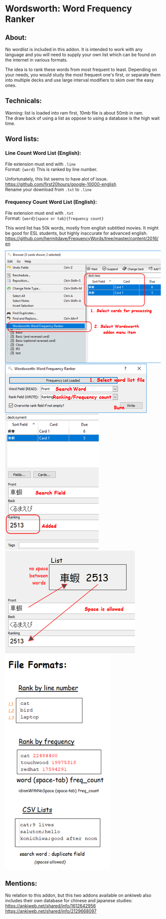 # Wordsworth: Word Frequency Ranker

## About:
No wordlist is included in this addon. It is intended to work with any language and you will need to supply your own list which can be found on the internet in various formats.

The idea is to rank these words from most frequent to least. Depending on your needs, you would study the most frequent one's first, or separate them into multiple decks and use large interval modifiers to skim over the easy ones.


## Technicals:
Warning: list is loaded into ram first, 10mb file is about 50mb in ram.  
The draw back of using a list as oppose to using a database is the high wait time.  


## Word lists:

### Line Count Word List (English):
File extension must end with ```.line```  
Format: ```{word}``` This is ranked by line number.  

Unfortunately, this list seems to have alot of issue.  
https://github.com/first20hours/google-10000-english  
Rename your download from ```.txt``` to ```.line```  


### Frequency Count Word List (English):
File extension must end with ```.txt```  
Format: ```{word}{space or tab}{frequency count}```  

This word list has 50k words, mostly from english subtitled movies. It might be good for ESL students, but highly inaccurate for advanced english.
https://github.com/hermitdave/FrequencyWords/tree/master/content/2016/en

<img src="https://github.com/lovac42/Wordsworth/blob/master/screenshots/menuitem.png?raw=true">  
<img src="https://github.com/lovac42/Wordsworth/blob/master/screenshots/wordsworth.png?raw=true">  
<img src="https://github.com/lovac42/Wordsworth/blob/master/screenshots/result.png?raw=true">  
<img src="https://github.com/lovac42/Wordsworth/blob/master/screenshots/result2.png?raw=true">  

<img src="https://github.com/lovac42/Wordsworth/blob/master/screenshots/format.png?raw=true">  


## Mentions:
No relation to this addon, but this two addons available on ankiweb also includes their own database for chinese and japanese studies:  
https://ankiweb.net/shared/info/1612642956  
https://ankiweb.net/shared/info/2129668097  

